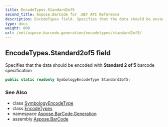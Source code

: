 ```yaml
---
title: EncodeTypes.Standard2of5
second_title: Aspose.BarCode for .NET API Reference
description: EncodeTypes field. Specifies that the data should be encoded with Standard 2 of 5 barcode specification
type: docs
weight: 800
url: /net/aspose.barcode.generation/encodetypes/standard2of5/
---
```

## EncodeTypes.Standard2of5 field

Specifies that the data should be encoded with **Standard 2 of 5** barcode specification

```csharp
public static readonly SymbologyEncodeType Standard2of5;
```

### See Also

* class [SymbologyEncodeType](../../symbologyencodetype/)
* class [EncodeTypes](../)
* namespace [Aspose.BarCode.Generation](../../encodetypes/)
* assembly [Aspose.BarCode](../../../)


